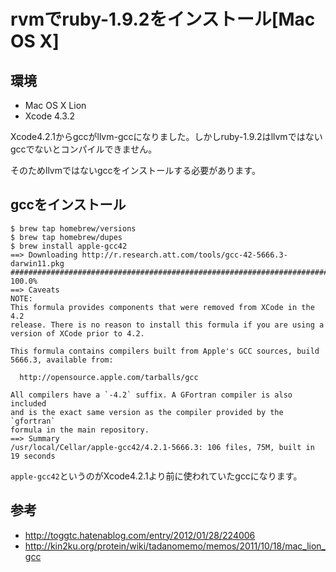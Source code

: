 # rvmでruby-1.9.2をインストール[Mac OS X]

## 環境
- Mac OS X Lion
- Xcode 4.3.2

Xcode4.2.1からgccがllvm-gccになりました。しかしruby-1.9.2はllvmではないgccでないとコンパイルできません。

そのためllvmではないgccをインストールする必要があります。



## gccをインストール

    $ brew tap homebrew/versions
    $ brew tap homebrew/dupes
    $ brew install apple-gcc42
    ==> Downloading http://r.research.att.com/tools/gcc-42-5666.3-darwin11.pkg
    ######################################################################## 100.0%
    ==> Caveats
    NOTE:
    This formula provides components that were removed from XCode in the 4.2
    release. There is no reason to install this formula if you are using a
    version of XCode prior to 4.2.

    This formula contains compilers built from Apple's GCC sources, build
    5666.3, available from:

      http://opensource.apple.com/tarballs/gcc

    All compilers have a `-4.2` suffix. A GFortran compiler is also included
    and is the exact same version as the compiler provided by the `gfortran`
    formula in the main repository.
    ==> Summary
    /usr/local/Cellar/apple-gcc42/4.2.1-5666.3: 106 files, 75M, built in 19 seconds


`apple-gcc42`というのがXcode4.2.1より前に使われていたgccになります。



## 参考
- <http://toggtc.hatenablog.com/entry/2012/01/28/224006>
- <http://kin2ku.org/protein/wiki/tadanomemo/memos/2011/10/18/mac_lion_gcc>
